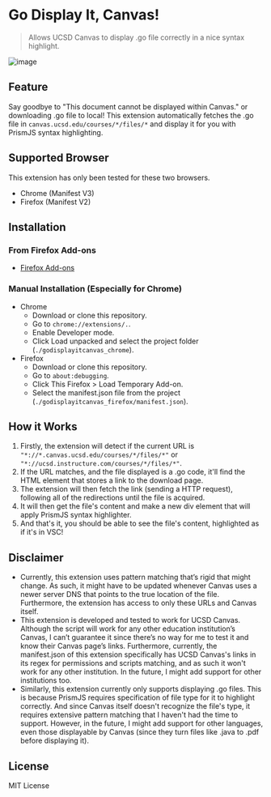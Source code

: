 # Go Display It, Canvas!

> Allows UCSD Canvas to display .go file correctly in a nice syntax highlight.

![image](https://github.com/user-attachments/assets/cff2aa94-22d1-4f27-b01c-942672506283)


## Feature
Say goodbye to "This document cannot be displayed within Canvas." or downloading .go file to local! This extension automatically fetches the .go file in `canvas.ucsd.edu/courses/*/files/*` and display it for you with PrismJS syntax highlighting.

## Supported Browser
This extension has only been tested for these two browsers.
- Chrome (Manifest V3)
- Firefox (Manifest V2)

## Installation
### From Firefox Add-ons
- [Firefox Add-ons](https://addons.mozilla.org/en-US/firefox/addon/go-display-it-canvas/)

### Manual Installation (Especially for Chrome)
- Chrome
  - Download or clone this repository.
  - Go to `chrome://extensions/.`.
  - Enable Developer mode.
  - Click Load unpacked and select the project folder (`./godisplayitcanvas_chrome`).
- Firefox
  - Download or clone this repository.
  - Go to `about:debugging`.
  - Click This Firefox > Load Temporary Add-on.
  - Select the manifest.json file from the project (`./godisplayitcanvas_firefox/manifest.json`).

## How it Works
1. Firstly, the extension will detect if the current URL is `"*://*.canvas.ucsd.edu/courses/*/files/*"` or `"*://ucsd.instructure.com/courses/*/files/*"`.
2. If the URL matches, and the file displayed is a .go code, it'll find the HTML element that stores a link to the download page.
3. The extension will then fetch the link (sending a HTTP request), following all of the redirections until the file is acquired.
4. It will then get the file's content and make a new div element that will apply PrismJS syntax highlighter.
5. And that's it, you should be able to see the file's content, highlighted as if it's in VSC!

## Disclaimer
- Currently, this extension uses pattern matching that’s rigid that might change. As such, it might have to be updated whenever Canvas uses a newer server DNS that points to the true location of the file. Furthermore, the extension has access to only these URLs and Canvas itself.
- This extension is developed and tested to work for UCSD Canvas. Although the script will work for any other education institution’s Canvas, I can’t guarantee it since there’s no way for me to test it and know their Canvas page’s links. Furthermore, currently, the manifest.json of this extension specifically has UCSD Canvas's links in its regex for permissions and scripts matching, and as such it won't work for any other institution. In the future, I might add support for other institutions too.
- Similarly, this extension currently only supports displaying .go files. This is because PrismJS requires specification of file type for it to highlight correctly. And since Canvas itself doesn't recognize the file's type, it requires extensive pattern matching that I haven't had the time to support. However, in the future, I might add support for other languages, even those displayable by Canvas (since they turn files like .java to .pdf before displaying it).

## License
MIT License
